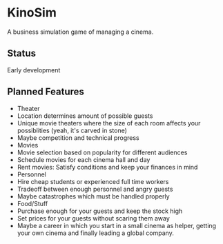 KinoSim
=======

A business simulation game of managing a cinema.

Status
------
Early development

Planned Features
----------------
- Theater
 - Location determines amount of possible guests
 - Unique movie theaters where the size of each room affects your possiblities (yeah, it's carved in stone)
 - Maybe competition and technical progress
- Movies
 - Movie selection based on popularity for different audiences
 - Schedule movies for each cinema hall and day
 - Rent movies: Satisfy conditions and keep your finances in mind
- Personnel
 - Hire cheap students or experienced full time workers
 - Tradeoff between enough personnel and angry guests
 - Maybe catastrophes which must be handled properly
- Food/Stuff
 - Purchase enough for your guests and keep the stock high
 - Set prices for your guests without scaring them away
- Maybe a career in which you start in a small cinema as helper, getting your own cinema and finally leading a global company.
